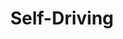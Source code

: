 ---
layout: posts_by_category
categories: Self-Driving
title: Self-Driving
permalink: /category/Self-Driving/
---